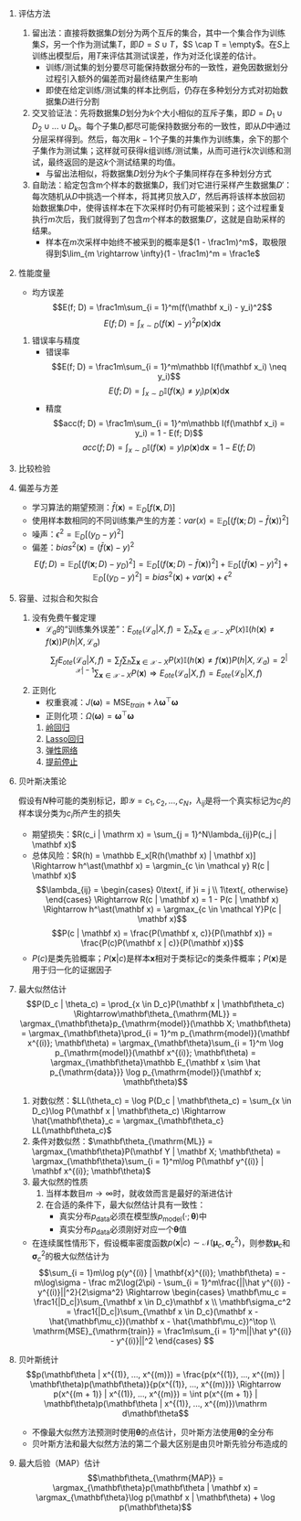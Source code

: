 1. 评估方法
    1. 留出法：直接将数据集$D$划分为两个互斥的集合，其中一个集合作为训练集$S$，另一个作为测试集$T$，即$D = S \cup T$，$S \cap T = \empty$。在$S$上训练出模型后，用$T$来评估其测试误差，作为对泛化误差的估计。
        - 训练/测试集的划分要尽可能保持数据分布的一致性，避免因数据划分过程引入额外的偏差而对最终结果产生影响
        - 即使在给定训练/测试集的样本比例后，仍存在多种划分方式对初始数据集$D$进行分割
    2. 交叉验证法：先将数据集$D$划分为$k$个大小相似的互斥子集，即$D = D_1 \cup D_2 \cup ... \cup D_k$。每个子集$D_i$都尽可能保持数据分布的一致性，即从$D$中通过分层采样得到。然后，每次用$k - 1$个子集的并集作为训练集，余下的那个子集作为测试集；这样就可获得$k$组训练/测试集，从而可进行$k$次训练和测试，最终返回的是这$k$个测试结果的均值。
        - 与留出法相似，将数据集$D$划分为$k$个子集同样存在多种划分方式
    3. 自助法：給定包含m个样本的数据集$D$，我们对它进行采样产生数据集$D'$：每次随机从$D$中挑选一个样本，将其拷贝放入$D'$，然后再将该样本放回初始数据集$D$中，使得该样本在下次采样时仍有可能被采到；这个过程重复执行$m$次后，我们就得到了包含$m$个样本的数据集$D'$，这就是自助采样的结果。
        - 样本在$m$次采样中始终不被采到的概率是$(1 - \frac1m)^m$，取极限得到$\lim_{m \rightarrow \infty}(1 - \frac1m)^m = \frac1e$
2. 性能度量
    - 均方误差
        $$E(f; D) = \frac1m\sum_{i = 1}^m(f(\mathbf x_i) - y_i)^2$$
        $$E(f; D) = \int_{x \sim D}(f(\mathbf x) - y)^2p(\mathbf x)\mathrm d\mathbf x$$
    1. 错误率与精度
        - 错误率
            $$E(f; D) = \frac1m\sum_{i = 1}^m\mathbb I(f(\mathbf x_i) \neq y_i)$$
            $$E(f; D) = \int_{x \sim D}\mathbb I(f(\mathbf x_i) \neq y_i)p(\mathbf x)\mathrm d\mathbf x$$
        - 精度
            $$acc(f; D) = \frac1m\sum_{i = 1}^m\mathbb I(f(\mathbf x_i) = y_i) = 1 - E(f; D)$$
            $$acc(f; D) = \int_{x \sim D}\mathbb I(f(\mathbf x) = y)p(\mathbf x)\mathrm d\mathbf x = 1  - E(f; D)$$
3. 比较检验
4. 偏差与方差
    - 学习算法的期望预测：$\bar f(\mathbf x) = \mathbb E_D[f(\mathbf x, D)]$
    - 使用样本数相同的不同训练集产生的方差：$var(x) = \mathbb E_D[(f(\mathbf x; D) - \bar f(\mathbf x))^2]$
    - 噪声：$\epsilon^2 = \mathbb E_D[(y_D - y)^2]$
    - 偏差：$bias^2(\mathbf x) = (\bar f(\mathbf x) - y)^2$
    $$E(f; D) = \mathbb E_D[(f(\mathbf x; D) - y_D)^2] = \mathbb E_D[(f(\mathbf x; D) - \bar f(\mathbf x))^2] + \mathbb E_D[(\bar f(\mathbf x) - y)^2] + \mathbb E_D[(y_D - y)^2] = bias^2(\mathbf x) + var(\mathbf x) + \epsilon^2$$
5. 容量、过拟合和欠拟合
    1. 没有免费午餐定理
        - $\mathcal L_a$的“训练集外误差”：$E_{ote}(\mathcal L_a | X, f) = \sum_h\sum_{\mathbf x \in \mathcal X - X}P(x)\mathbb I(h(\mathbf x) \neq f(\mathbf x))P(h|X, \mathcal L_a)$
        $$\sum_fE_{ote}(\mathcal L_a | X, f) = \sum_f\sum_h\sum_{\mathbf x \in \mathcal X - X}P(x)\mathbb I(h(\mathbf x) \neq f(\mathbf x))P(h|X, \mathcal L_a) = 2^{|\mathcal X| - 1}\sum_{\mathbf x \in \mathcal X - X}P(\mathbf x) \Rightarrow E_{ote}(\mathcal L_a | X, f) = E_{ote}(\mathcal L_b | X, f)$$
    2. 正则化
        - 权重衰减：$J(\mathbf\omega) = \mathrm{MSE}_{train} + \lambda\mathbf\omega^\top\mathbf\omega$
        - 正则化项：$\Omega(\mathbf\omega) = \mathbf\omega^\top\mathbf\omega$
        1. [岭回归](ridge.ipynb)
        2. [Lasso回归](lasso.ipynb)
        3. [弹性网络](elastic_net.ipynb)
        4. [提前停止](early_stopping.py)
6. 贝叶斯决策论
    
    假设有$N$种可能的类别标记，即$\mathcal Y = {c_1, c_2, ..., c_N}$，$\lambda_{ij}$是将一个真实标记为$c_j$的样本误分类为$c_i$所产生的损失
    - 期望损失：$R(c_i | \mathrm x) = \sum_{j = 1}^N\lambda_{ij}P(c_j | \mathbf x)$
    - 总体风险：$R(h) = \mathbb E_x[R(h(\mathbf x) | \mathbf x)] \Rightarrow h^\ast(\mathbf x) = \argmin_{c \in \mathcal y} R(c | \mathbf x)$
    $$\lambda_{ij} =
    \begin{cases}
        0\text{, if }i = j \\
        1\text{, otherwise}
    \end{cases}
    \Rightarrow R(c | \mathbf x) = 1 - P(c | \mathbf x) \Rightarrow h^\ast(\mathbf x) = \argmax_{c \in \mathcal Y}P(c | \mathbf x)$$
    $$P(c | \mathbf x) = \frac{P(\mathbf x, c)}{P(\mathbf x)} = \frac{P(c)P(\mathbf x | c)}{P(\mathbf x)}$$
    - $P(c)$是类先验概率；$P(\mathbf x | c)$是样本$\mathbf x$相对于类标记$c$的类条件概率；$P(\mathbf x)$是用于归一化的证据因子
7. 最大似然估计
    $$P(D_c | \theta_c) = \prod_{x \in D_c}P(\mathbf x | \mathbf\theta_c) \Rightarrow\mathbf\theta_{\mathrm{ML}} = \argmax_{\mathbf\theta}p_{\mathrm{model}}(\mathbb X; \mathbf\theta) = \argmax_{\mathbf\theta}\prod_{i = 1}^m p_{\mathrm{model}}(\mathbf x^{(i)}; \mathbf\theta) = \argmax_{\mathbf\theta}\sum_{i = 1}^m \log p_{\mathrm{model}}(\mathbf x^{(i)}; \mathbf\theta) = \argmax_{\mathbf\theta}\mathbb E_{\mathbf x \sim \hat p_{\mathrm{data}}}  \log p_{\mathrm{model}}(\mathbf x; \mathbf\theta)$$
    1. 对数似然：$LL(\theta_c) = \log P(D_c | \mathbf\theta_c) = \sum_{x \in D_c}\log P(\mathbf x | \mathbf\theta_c) \Rightarrow \hat{\mathbf\theta}_c = \argmax_{\mathbf\theta_c} LL(\mathbf\theta_c)$
    2. 条件对数似然：$\mathbf\theta_{\mathrm{ML}} = \argmax_{\mathbf\theta}P(\mathbf Y | \mathbf X; \mathbf\theta) = \argmax_{\mathbf\theta}\sum_{i = 1}^m\log P(\mathbf y^{(i)} | \mathbf x^{(i)}; \mathbf\theta)$
    3. 最大似然的性质
        1. 当样本数目$m \rightarrow \infty$时，就收敛而言是最好的渐进估计
        2. 在合适的条件下，最大似然估计具有一致性：
            - 真实分布$p_{\mathrm{data}}$必须在模型族$p_{\mathrm{model}}(·; \mathbf\theta)$中
            - 真实分布$p_{\mathrm{data}}$必须刚好对应一个$\mathbf\theta$值
    - 在连续属性情形下，假设概率密度函数$p(\mathbf x | c) \sim \mathcal N(\mathbf \mu_c, \mathbf\sigma_c^2)$，则参数$\mathbf \mu_c$和$\mathbf\sigma_c^2$的极大似然估计为
        $$\sum_{i = 1}m\log p(y^{(i)} | \mathbf{x}^{(i)}; \mathbf\theta) = -m\log\sigma - \frac m2\log(2\pi) - \sum_{i = 1}^m\frac{||\hat y^{(i)} - y^{(i)}||^2}{2\sigma^2} \Rightarrow
        \begin{cases}
            \mathbf\mu_c = \frac1{|D_c|}\sum_{\mathbf x \in D_c}\mathbf x \\
            \mathbf\sigma_c^2 = \frac1{|D_c|}\sum_{\mathbf x \in D_c}(\mathbf x - \hat{\mathbf\mu_c})(\mathbf x - \hat{\mathbf\mu_c})^\top \\
            \mathrm{MSE}_{\mathrm{train}} = \frac1m\sum_{i = 1}^m||\hat y^{(i)} - y^{(i)}||^2
        \end{cases}
        $$
8. 贝叶斯统计
    $$p(\mathbf\theta | x^{(1)}, ..., x^{(m)}) = \frac{p(x^{(1)}, ..., x^{(m)} | \mathbf\theta)p(\mathbf\theta)}{p(x^{(1)}, ..., x^{(m)})} \Rightarrow p(x^{(m + 1)} | x^{(1)}, ..., x^{(m)}) = \int p(x^{(m + 1)} | \mathbf\theta)p(\mathbf\theta | x^{(1)}, ..., x^{(m)})\mathrm d\mathbf\theta$$
    - 不像最大似然方法预测时使用$\mathbf\theta$的点估计，贝叶斯方法使用$\mathbf\theta$的全分布
    - 贝叶斯方法和最大似然方法的第二个最大区别是由贝叶斯先验分布造成的
9. 最大后验（MAP）估计
    $$\mathbf\theta_{\mathrm{MAP}} = \argmax_{\mathbf\theta}p(\mathbf\theta | \mathbf x) = \argmax_{\mathbf\theta}\log p(\mathbf x | \mathbf\theta) + \log p(\mathbf\theta)$$